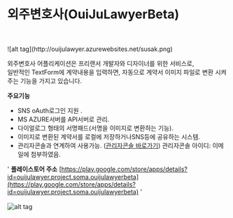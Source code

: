 # 외주변호사(OuiJuLawyerBeta)

<br />
<br />
![alt tag](http://ouijulawyer.azurewebsites.net/susak.png)

외주변호사 어플리케이션은 프리랜서 개발자와 디자이너를 위한 서비스로, <br />
일반적인 TextForm에 계약내용을 입력하면, 자동으로 계약서 이미지 파일로 변환 시켜주는 기능을 가지고 있습니다. <br>

<b>주요기능</b>
* SNS oAuth로그인 지원 .
* MS AZURE서버를 API서버로 관리.
* 다이얼로그 형태의 서명패드(서명을 이미지로 변환하는 기능).
* 이미지로 변환된 계약서를 로컬에 저장하거나SNS등에 공유하는 시스템.
* 관리자콘솔과 연계하여 사용가능. ([관리자콘솔 바로가기](http://ouijulawyer.azurewebsites.net/cms/))
관리자콘솔 아이디: 이메일에 첨부하였음.

'
<b>플레이스토어 주소</b>
[https://play.google.com/store/apps/details?id=ouijulawyer.project.soma.ouijulawyerbeta](https://play.google.com/store/apps/details?id=ouijulawyer.project.soma.ouijulawyerbeta)
'
<br />
<br />
![alt tag](http://ouijulawyer.azurewebsites.net/comehere.png)
